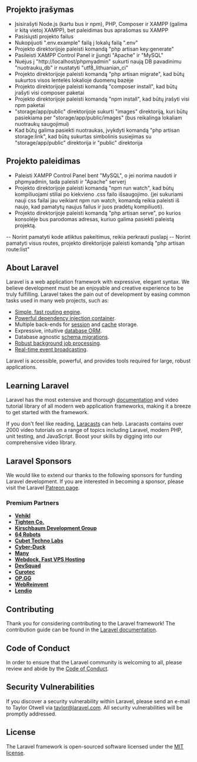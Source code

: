 ## Projekto įrašymas
- Įsisirašyti Node.js (kartu bus ir npm), PHP, Composer ir XAMPP (galima ir kitą vietoj XAMPP), bet paleidimas bus aprašomas su XAMPP
- Pasisiųsti projekto failus
- Nukopijuoti ".env.example" failą į lokalų failą ".env"
- Projekto direktorijoje paleisti komandą "php artisan key:generate"
- Pasileisti XAMPP Control Panel ir įjungti "Apache" ir "MySQL"
- Nuėjus į "http://localhost/phpmyadmin" sukurti naują DB pavadinimu "nuotrauku_db" ir nustatyti "utf8_lithuanian_ci"
- Projekto direktorijoje paleisti komandą "php artisan migrate", kad būtų sukurtos visos lentelės lokalioje duomenų bazėje
- Projekto direktorijoje paleisti komandą "composer install", kad būtų įrašyti visi composer paketai
- Projekto direktorijoje paleisti komandą "npm install", kad būtų įrašyti visi npm paketai
- "storage/app/public" direktorijoje sukurti "images" direktoriją, kuri būtų pasiekiama per "storage/app/public/images" (bus reikalinga lokaliam nuotraukų saugojimui)
- Kad būtų galima pasiekti nuotraukas, įvykdyti komandą "php artisan storage:link", kad būtų sukurtas simbolinis susiejimas su "storage/app/public" direktorija ir "public" direktorija

## Projekto paleidimas
- Paleisti XAMPP Control Panel bent "MySQL", o jei norima naudoti ir phpmyadmin, tada paleisti ir "Apache" serverį
- Projekto direktorijoje paleisti komandą "npm run watch", kad būtų kompiliuojami stiliai po kiekvieno .css failo išsaugojimo. (jei sukuriami nauji css failai jau veikiant npm run watch, komandą reikia paleisti iš naujo, kad pamatytų naujus failus ir juos pradėtų kompiliuoti).
- Projekto direktorijoje paleisti komandą "php artisan serve", po kurios konsolėje bus parodomas adresas, kuriuo galima pasiekti paleistą projektą.

-- Norint pamatyti kode atliktus pakeitimus, reikia perkrauti puslapį
-- Norint pamatyti visus routes, projekto direktorijoje paleisti komandą "php artisan route:list"

## About Laravel

Laravel is a web application framework with expressive, elegant syntax. We believe development must be an enjoyable and creative experience to be truly fulfilling. Laravel takes the pain out of development by easing common tasks used in many web projects, such as:

- [Simple, fast routing engine](https://laravel.com/docs/routing).
- [Powerful dependency injection container](https://laravel.com/docs/container).
- Multiple back-ends for [session](https://laravel.com/docs/session) and [cache](https://laravel.com/docs/cache) storage.
- Expressive, intuitive [database ORM](https://laravel.com/docs/eloquent).
- Database agnostic [schema migrations](https://laravel.com/docs/migrations).
- [Robust background job processing](https://laravel.com/docs/queues).
- [Real-time event broadcasting](https://laravel.com/docs/broadcasting).

Laravel is accessible, powerful, and provides tools required for large, robust applications.

## Learning Laravel

Laravel has the most extensive and thorough [documentation](https://laravel.com/docs) and video tutorial library of all modern web application frameworks, making it a breeze to get started with the framework.

If you don't feel like reading, [Laracasts](https://laracasts.com) can help. Laracasts contains over 2000 video tutorials on a range of topics including Laravel, modern PHP, unit testing, and JavaScript. Boost your skills by digging into our comprehensive video library.

## Laravel Sponsors

We would like to extend our thanks to the following sponsors for funding Laravel development. If you are interested in becoming a sponsor, please visit the Laravel [Patreon page](https://patreon.com/taylorotwell).

### Premium Partners

- **[Vehikl](https://vehikl.com/)**
- **[Tighten Co.](https://tighten.co)**
- **[Kirschbaum Development Group](https://kirschbaumdevelopment.com)**
- **[64 Robots](https://64robots.com)**
- **[Cubet Techno Labs](https://cubettech.com)**
- **[Cyber-Duck](https://cyber-duck.co.uk)**
- **[Many](https://www.many.co.uk)**
- **[Webdock, Fast VPS Hosting](https://www.webdock.io/en)**
- **[DevSquad](https://devsquad.com)**
- **[Curotec](https://www.curotec.com/services/technologies/laravel/)**
- **[OP.GG](https://op.gg)**
- **[WebReinvent](https://webreinvent.com/?utm_source=laravel&utm_medium=github&utm_campaign=patreon-sponsors)**
- **[Lendio](https://lendio.com)**

## Contributing

Thank you for considering contributing to the Laravel framework! The contribution guide can be found in the [Laravel documentation](https://laravel.com/docs/contributions).

## Code of Conduct

In order to ensure that the Laravel community is welcoming to all, please review and abide by the [Code of Conduct](https://laravel.com/docs/contributions#code-of-conduct).

## Security Vulnerabilities

If you discover a security vulnerability within Laravel, please send an e-mail to Taylor Otwell via [taylor@laravel.com](mailto:taylor@laravel.com). All security vulnerabilities will be promptly addressed.

## License

The Laravel framework is open-sourced software licensed under the [MIT license](https://opensource.org/licenses/MIT).
